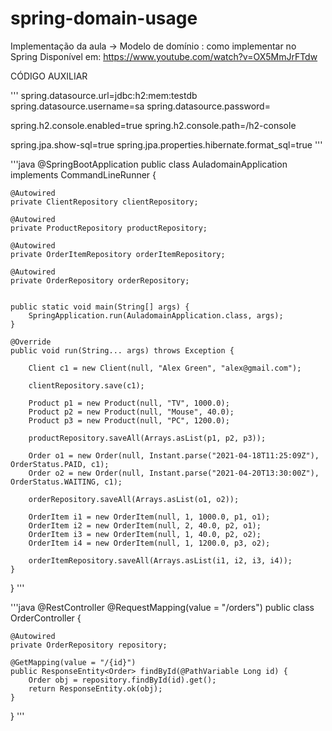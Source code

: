 # spring-domain-usage

Implementação da aula -> Modelo de domínio : como implementar no Spring
Disponível em: https://www.youtube.com/watch?v=OX5MmJrFTdw

CÓDIGO AUXILIAR

'''
spring.datasource.url=jdbc:h2:mem:testdb
spring.datasource.username=sa
spring.datasource.password=

spring.h2.console.enabled=true
spring.h2.console.path=/h2-console

spring.jpa.show-sql=true
spring.jpa.properties.hibernate.format_sql=true
'''

'''java
@SpringBootApplication
public class AuladomainApplication implements CommandLineRunner {
	
	@Autowired
	private ClientRepository clientRepository;
	
	@Autowired
	private ProductRepository productRepository;
	
	@Autowired
	private OrderItemRepository orderItemRepository;
	
	@Autowired
	private OrderRepository orderRepository;
	

	public static void main(String[] args) {
		SpringApplication.run(AuladomainApplication.class, args);
	}

	@Override
	public void run(String... args) throws Exception {
		
		Client c1 = new Client(null, "Alex Green", "alex@gmail.com");

		clientRepository.save(c1);

		Product p1 = new Product(null, "TV", 1000.0);
		Product p2 = new Product(null, "Mouse", 40.0);
		Product p3 = new Product(null, "PC", 1200.0);

		productRepository.saveAll(Arrays.asList(p1, p2, p3));

		Order o1 = new Order(null, Instant.parse("2021-04-18T11:25:09Z"), OrderStatus.PAID, c1);
		Order o2 = new Order(null, Instant.parse("2021-04-20T13:30:00Z"), OrderStatus.WAITING, c1);

		orderRepository.saveAll(Arrays.asList(o1, o2));

		OrderItem i1 = new OrderItem(null, 1, 1000.0, p1, o1);
		OrderItem i2 = new OrderItem(null, 2, 40.0, p2, o1);
		OrderItem i3 = new OrderItem(null, 1, 40.0, p2, o2);
		OrderItem i4 = new OrderItem(null, 1, 1200.0, p3, o2);

		orderItemRepository.saveAll(Arrays.asList(i1, i2, i3, i4));
	}
}
'''

'''java
@RestController
@RequestMapping(value = "/orders")
public class OrderController {

	@Autowired
	private OrderRepository repository;

	@GetMapping(value = "/{id}")
	public ResponseEntity<Order> findById(@PathVariable Long id) {
		Order obj = repository.findById(id).get();
		return ResponseEntity.ok(obj);
	}
}
'''

